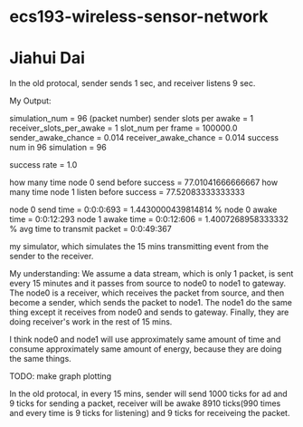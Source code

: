 # ecs193-wireless-sensor-network

# Jiahui Dai

In the old protocal, sender sends 1 sec, and receiver listens 9 sec.

My Output:

simulation_num =  96 (packet number)
sender slots per awake =  1
receiver_slots_per_awake =  1
slot_num per frame =  100000.0
sender_awake_chance =  0.014
receiver_awake_chance =  0.014
success num in 96 simulation =  96

success rate =  1.0

how many time node 0 send before success =  77.01041666666667
how many time node 1 listen before success =  77.52083333333333

node 0 send time =  0:0:0:693 = 1.4430000439814814 %
node 0 awake time =  0:0:12:293
node 1 awake time =  0:0:12:606 = 1.4007268958333332 %
avg time to transmit packet = 0:0:49:367


my simulator, which simulates the 15 mins transmitting event from the sender to the receiver. 

My understanding:
We assume a data stream, which is only 1 packet, is sent every 15 minutes and it passes from source to node0 to node1 to gateway. The node0 is a receiver, which receives the packet from source, and then become a sender, which sends the packet to node1. The node1 do the same thing except it receives from node0 and sends to gateway. Finally, they are doing receiver's work in the rest of 15 mins.

I think node0 and node1 will use approximately same amount of time and consume approximately same amount of energy, because they are doing the same things.


TODO: make graph plotting

In the old protocal, in every 15 mins, sender will send 1000 ticks for ad and 9 ticks for sending a packet, receiver will be awake 8910 ticks(990 times and every time is 9 ticks for listening) and 9 ticks for receiveing the packet.



